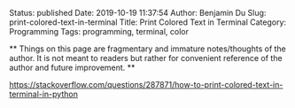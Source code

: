 Status: published
Date: 2019-10-19 11:37:54
Author: Benjamin Du
Slug: print-colored-text-in-terminal
Title: Print Colored Text in Terminal
Category: Programming
Tags: programming, terminal, color

**
Things on this page are fragmentary and immature notes/thoughts of the author.
It is not meant to readers but rather for convenient reference of the author and future improvement.
**


https://stackoverflow.com/questions/287871/how-to-print-colored-text-in-terminal-in-python